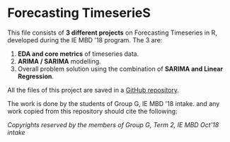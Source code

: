# Forecasting TimeserieS

This file consists of **3 different projects** on Forecasting Timeseries in R, developed during the IE MBD '18 program. The 3 are:    

1. **EDA and core metrics** of timeseries data.   
2. **ARIMA / SARIMA** modelling.    
3. Overall problem solution using the combination of **SARIMA and Linear Regression**. 

All the files of this project are saved in a [GitHub repository](https://github.com/stsentemeidis/Forecasting_TimeSeries_Analysis).

The work is done by the students of Group G, IE MBD '18 intake. and any work copied from this repository should cite the following:   

*Copyrights reserved by the members of Group G, Term 2, IE MBD Oct'18 intake*
